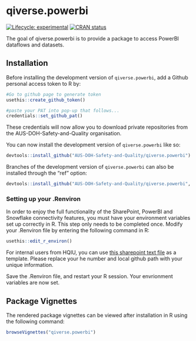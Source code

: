
<!-- README.md is generated from README.Rmd. Please edit that file -->

# qiverse.powerbi

<!-- badges: start -->

[![Lifecycle:
experimental](https://img.shields.io/badge/lifecycle-experimental-orange.svg)](https://lifecycle.r-lib.org/articles/stages.html#experimental)
[![CRAN
status](https://www.r-pkg.org/badges/version/qiverse.powerbi)](https://CRAN.R-project.org/package=qiverse.powerbi)

<!-- badges: end -->

The goal of qiverse.powerbi is to provide a package to access PowerBI
dataflows and datasets.

## Installation

Before installing the development version of `qiverse.powerbi`, add a
Github personal access token to R by:

``` r
#Go to github page to generate token
usethis::create_github_token()

#paste your PAT into pop-up that follows...
credentials::set_github_pat()
```

These credentials will now allow you to download private repositories
from the AUS-DOH-Safety-and-Quality organisation.

You can now install the development version of `qiverse.powerbi` like
so:

``` r
devtools::install_github("AUS-DOH-Safety-and-Quality/qiverse.powerbi")
```

Branches of the development version of `qiverse.powerbi` can also be
installed through the “ref” option:

``` r
devtools::install_github("AUS-DOH-Safety-and-Quality/qiverse.powerbi", ref = "branch-a")
```

### Setting up your .Renviron

In order to enjoy the full functionality of the SharePoint, PowerBI and
Snowflake connectivity features, you must have your environment
variables set up correctly in R. This step only needs to be completed
once. Modify your .Renviron file by entering the following command in R:

``` r
usethis::edit_r_environ()
```

For internal users from HQIU, you can use [this sharepoint text
file](https://wahealthdept.sharepoint.com/:t:/r/sites/SafetyandQualityIndicatorSetSQuIS/internal/SQuIS%20O365%20Confidential%20Documents/R/connectivity/example_renviron.txt)
as a template. Please replace your he number and local github path with
your unique information.

Save the .Renviron file, and restart your R session. Your envrionment
variables are now set.

## Package Vignettes

The rendered package vignettes can be viewed after installation in R
using the following command:

``` r
browseVignettes("qiverse.powerbi")
```
